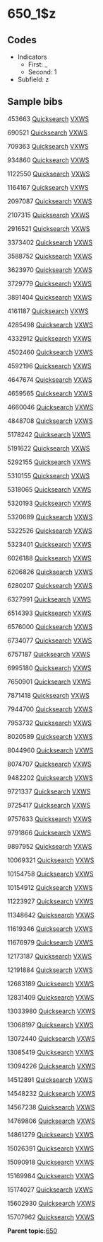 # 650\_1$z

## Codes

-   Indicators
    -   First: \_
    -   Second: 1
-   Subfield: z

## Sample bibs

453663 [Quicksearch](https://search.library.yale.edu/catalog/453663) [VXWS](http://prodorbis.library.yale.edu:7014/vxws/GetHoldingsService?bibId=453663)

690521 [Quicksearch](https://search.library.yale.edu/catalog/690521) [VXWS](http://prodorbis.library.yale.edu:7014/vxws/GetHoldingsService?bibId=690521)

709363 [Quicksearch](https://search.library.yale.edu/catalog/709363) [VXWS](http://prodorbis.library.yale.edu:7014/vxws/GetHoldingsService?bibId=709363)

934860 [Quicksearch](https://search.library.yale.edu/catalog/934860) [VXWS](http://prodorbis.library.yale.edu:7014/vxws/GetHoldingsService?bibId=934860)

1122550 [Quicksearch](https://search.library.yale.edu/catalog/1122550) [VXWS](http://prodorbis.library.yale.edu:7014/vxws/GetHoldingsService?bibId=1122550)

1164167 [Quicksearch](https://search.library.yale.edu/catalog/1164167) [VXWS](http://prodorbis.library.yale.edu:7014/vxws/GetHoldingsService?bibId=1164167)

2097087 [Quicksearch](https://search.library.yale.edu/catalog/2097087) [VXWS](http://prodorbis.library.yale.edu:7014/vxws/GetHoldingsService?bibId=2097087)

2107315 [Quicksearch](https://search.library.yale.edu/catalog/2107315) [VXWS](http://prodorbis.library.yale.edu:7014/vxws/GetHoldingsService?bibId=2107315)

2916521 [Quicksearch](https://search.library.yale.edu/catalog/2916521) [VXWS](http://prodorbis.library.yale.edu:7014/vxws/GetHoldingsService?bibId=2916521)

3373402 [Quicksearch](https://search.library.yale.edu/catalog/3373402) [VXWS](http://prodorbis.library.yale.edu:7014/vxws/GetHoldingsService?bibId=3373402)

3588752 [Quicksearch](https://search.library.yale.edu/catalog/3588752) [VXWS](http://prodorbis.library.yale.edu:7014/vxws/GetHoldingsService?bibId=3588752)

3623970 [Quicksearch](https://search.library.yale.edu/catalog/3623970) [VXWS](http://prodorbis.library.yale.edu:7014/vxws/GetHoldingsService?bibId=3623970)

3729779 [Quicksearch](https://search.library.yale.edu/catalog/3729779) [VXWS](http://prodorbis.library.yale.edu:7014/vxws/GetHoldingsService?bibId=3729779)

3891404 [Quicksearch](https://search.library.yale.edu/catalog/3891404) [VXWS](http://prodorbis.library.yale.edu:7014/vxws/GetHoldingsService?bibId=3891404)

4161187 [Quicksearch](https://search.library.yale.edu/catalog/4161187) [VXWS](http://prodorbis.library.yale.edu:7014/vxws/GetHoldingsService?bibId=4161187)

4285498 [Quicksearch](https://search.library.yale.edu/catalog/4285498) [VXWS](http://prodorbis.library.yale.edu:7014/vxws/GetHoldingsService?bibId=4285498)

4332912 [Quicksearch](https://search.library.yale.edu/catalog/4332912) [VXWS](http://prodorbis.library.yale.edu:7014/vxws/GetHoldingsService?bibId=4332912)

4502460 [Quicksearch](https://search.library.yale.edu/catalog/4502460) [VXWS](http://prodorbis.library.yale.edu:7014/vxws/GetHoldingsService?bibId=4502460)

4592196 [Quicksearch](https://search.library.yale.edu/catalog/4592196) [VXWS](http://prodorbis.library.yale.edu:7014/vxws/GetHoldingsService?bibId=4592196)

4647674 [Quicksearch](https://search.library.yale.edu/catalog/4647674) [VXWS](http://prodorbis.library.yale.edu:7014/vxws/GetHoldingsService?bibId=4647674)

4659565 [Quicksearch](https://search.library.yale.edu/catalog/4659565) [VXWS](http://prodorbis.library.yale.edu:7014/vxws/GetHoldingsService?bibId=4659565)

4660046 [Quicksearch](https://search.library.yale.edu/catalog/4660046) [VXWS](http://prodorbis.library.yale.edu:7014/vxws/GetHoldingsService?bibId=4660046)

4848708 [Quicksearch](https://search.library.yale.edu/catalog/4848708) [VXWS](http://prodorbis.library.yale.edu:7014/vxws/GetHoldingsService?bibId=4848708)

5178242 [Quicksearch](https://search.library.yale.edu/catalog/5178242) [VXWS](http://prodorbis.library.yale.edu:7014/vxws/GetHoldingsService?bibId=5178242)

5191622 [Quicksearch](https://search.library.yale.edu/catalog/5191622) [VXWS](http://prodorbis.library.yale.edu:7014/vxws/GetHoldingsService?bibId=5191622)

5292155 [Quicksearch](https://search.library.yale.edu/catalog/5292155) [VXWS](http://prodorbis.library.yale.edu:7014/vxws/GetHoldingsService?bibId=5292155)

5310155 [Quicksearch](https://search.library.yale.edu/catalog/5310155) [VXWS](http://prodorbis.library.yale.edu:7014/vxws/GetHoldingsService?bibId=5310155)

5318065 [Quicksearch](https://search.library.yale.edu/catalog/5318065) [VXWS](http://prodorbis.library.yale.edu:7014/vxws/GetHoldingsService?bibId=5318065)

5320193 [Quicksearch](https://search.library.yale.edu/catalog/5320193) [VXWS](http://prodorbis.library.yale.edu:7014/vxws/GetHoldingsService?bibId=5320193)

5320689 [Quicksearch](https://search.library.yale.edu/catalog/5320689) [VXWS](http://prodorbis.library.yale.edu:7014/vxws/GetHoldingsService?bibId=5320689)

5322526 [Quicksearch](https://search.library.yale.edu/catalog/5322526) [VXWS](http://prodorbis.library.yale.edu:7014/vxws/GetHoldingsService?bibId=5322526)

5323401 [Quicksearch](https://search.library.yale.edu/catalog/5323401) [VXWS](http://prodorbis.library.yale.edu:7014/vxws/GetHoldingsService?bibId=5323401)

6026188 [Quicksearch](https://search.library.yale.edu/catalog/6026188) [VXWS](http://prodorbis.library.yale.edu:7014/vxws/GetHoldingsService?bibId=6026188)

6206826 [Quicksearch](https://search.library.yale.edu/catalog/6206826) [VXWS](http://prodorbis.library.yale.edu:7014/vxws/GetHoldingsService?bibId=6206826)

6280207 [Quicksearch](https://search.library.yale.edu/catalog/6280207) [VXWS](http://prodorbis.library.yale.edu:7014/vxws/GetHoldingsService?bibId=6280207)

6327991 [Quicksearch](https://search.library.yale.edu/catalog/6327991) [VXWS](http://prodorbis.library.yale.edu:7014/vxws/GetHoldingsService?bibId=6327991)

6514393 [Quicksearch](https://search.library.yale.edu/catalog/6514393) [VXWS](http://prodorbis.library.yale.edu:7014/vxws/GetHoldingsService?bibId=6514393)

6576000 [Quicksearch](https://search.library.yale.edu/catalog/6576000) [VXWS](http://prodorbis.library.yale.edu:7014/vxws/GetHoldingsService?bibId=6576000)

6734077 [Quicksearch](https://search.library.yale.edu/catalog/6734077) [VXWS](http://prodorbis.library.yale.edu:7014/vxws/GetHoldingsService?bibId=6734077)

6757187 [Quicksearch](https://search.library.yale.edu/catalog/6757187) [VXWS](http://prodorbis.library.yale.edu:7014/vxws/GetHoldingsService?bibId=6757187)

6995180 [Quicksearch](https://search.library.yale.edu/catalog/6995180) [VXWS](http://prodorbis.library.yale.edu:7014/vxws/GetHoldingsService?bibId=6995180)

7650901 [Quicksearch](https://search.library.yale.edu/catalog/7650901) [VXWS](http://prodorbis.library.yale.edu:7014/vxws/GetHoldingsService?bibId=7650901)

7871418 [Quicksearch](https://search.library.yale.edu/catalog/7871418) [VXWS](http://prodorbis.library.yale.edu:7014/vxws/GetHoldingsService?bibId=7871418)

7944700 [Quicksearch](https://search.library.yale.edu/catalog/7944700) [VXWS](http://prodorbis.library.yale.edu:7014/vxws/GetHoldingsService?bibId=7944700)

7953732 [Quicksearch](https://search.library.yale.edu/catalog/7953732) [VXWS](http://prodorbis.library.yale.edu:7014/vxws/GetHoldingsService?bibId=7953732)

8020589 [Quicksearch](https://search.library.yale.edu/catalog/8020589) [VXWS](http://prodorbis.library.yale.edu:7014/vxws/GetHoldingsService?bibId=8020589)

8044960 [Quicksearch](https://search.library.yale.edu/catalog/8044960) [VXWS](http://prodorbis.library.yale.edu:7014/vxws/GetHoldingsService?bibId=8044960)

8074707 [Quicksearch](https://search.library.yale.edu/catalog/8074707) [VXWS](http://prodorbis.library.yale.edu:7014/vxws/GetHoldingsService?bibId=8074707)

9482202 [Quicksearch](https://search.library.yale.edu/catalog/9482202) [VXWS](http://prodorbis.library.yale.edu:7014/vxws/GetHoldingsService?bibId=9482202)

9721337 [Quicksearch](https://search.library.yale.edu/catalog/9721337) [VXWS](http://prodorbis.library.yale.edu:7014/vxws/GetHoldingsService?bibId=9721337)

9725417 [Quicksearch](https://search.library.yale.edu/catalog/9725417) [VXWS](http://prodorbis.library.yale.edu:7014/vxws/GetHoldingsService?bibId=9725417)

9757633 [Quicksearch](https://search.library.yale.edu/catalog/9757633) [VXWS](http://prodorbis.library.yale.edu:7014/vxws/GetHoldingsService?bibId=9757633)

9791866 [Quicksearch](https://search.library.yale.edu/catalog/9791866) [VXWS](http://prodorbis.library.yale.edu:7014/vxws/GetHoldingsService?bibId=9791866)

9897952 [Quicksearch](https://search.library.yale.edu/catalog/9897952) [VXWS](http://prodorbis.library.yale.edu:7014/vxws/GetHoldingsService?bibId=9897952)

10069321 [Quicksearch](https://search.library.yale.edu/catalog/10069321) [VXWS](http://prodorbis.library.yale.edu:7014/vxws/GetHoldingsService?bibId=10069321)

10154758 [Quicksearch](https://search.library.yale.edu/catalog/10154758) [VXWS](http://prodorbis.library.yale.edu:7014/vxws/GetHoldingsService?bibId=10154758)

10154912 [Quicksearch](https://search.library.yale.edu/catalog/10154912) [VXWS](http://prodorbis.library.yale.edu:7014/vxws/GetHoldingsService?bibId=10154912)

11223927 [Quicksearch](https://search.library.yale.edu/catalog/11223927) [VXWS](http://prodorbis.library.yale.edu:7014/vxws/GetHoldingsService?bibId=11223927)

11348642 [Quicksearch](https://search.library.yale.edu/catalog/11348642) [VXWS](http://prodorbis.library.yale.edu:7014/vxws/GetHoldingsService?bibId=11348642)

11619346 [Quicksearch](https://search.library.yale.edu/catalog/11619346) [VXWS](http://prodorbis.library.yale.edu:7014/vxws/GetHoldingsService?bibId=11619346)

11676979 [Quicksearch](https://search.library.yale.edu/catalog/11676979) [VXWS](http://prodorbis.library.yale.edu:7014/vxws/GetHoldingsService?bibId=11676979)

12173187 [Quicksearch](https://search.library.yale.edu/catalog/12173187) [VXWS](http://prodorbis.library.yale.edu:7014/vxws/GetHoldingsService?bibId=12173187)

12191884 [Quicksearch](https://search.library.yale.edu/catalog/12191884) [VXWS](http://prodorbis.library.yale.edu:7014/vxws/GetHoldingsService?bibId=12191884)

12683189 [Quicksearch](https://search.library.yale.edu/catalog/12683189) [VXWS](http://prodorbis.library.yale.edu:7014/vxws/GetHoldingsService?bibId=12683189)

12831409 [Quicksearch](https://search.library.yale.edu/catalog/12831409) [VXWS](http://prodorbis.library.yale.edu:7014/vxws/GetHoldingsService?bibId=12831409)

13033980 [Quicksearch](https://search.library.yale.edu/catalog/13033980) [VXWS](http://prodorbis.library.yale.edu:7014/vxws/GetHoldingsService?bibId=13033980)

13068197 [Quicksearch](https://search.library.yale.edu/catalog/13068197) [VXWS](http://prodorbis.library.yale.edu:7014/vxws/GetHoldingsService?bibId=13068197)

13072440 [Quicksearch](https://search.library.yale.edu/catalog/13072440) [VXWS](http://prodorbis.library.yale.edu:7014/vxws/GetHoldingsService?bibId=13072440)

13085419 [Quicksearch](https://search.library.yale.edu/catalog/13085419) [VXWS](http://prodorbis.library.yale.edu:7014/vxws/GetHoldingsService?bibId=13085419)

13094226 [Quicksearch](https://search.library.yale.edu/catalog/13094226) [VXWS](http://prodorbis.library.yale.edu:7014/vxws/GetHoldingsService?bibId=13094226)

14512891 [Quicksearch](https://search.library.yale.edu/catalog/14512891) [VXWS](http://prodorbis.library.yale.edu:7014/vxws/GetHoldingsService?bibId=14512891)

14548232 [Quicksearch](https://search.library.yale.edu/catalog/14548232) [VXWS](http://prodorbis.library.yale.edu:7014/vxws/GetHoldingsService?bibId=14548232)

14567238 [Quicksearch](https://search.library.yale.edu/catalog/14567238) [VXWS](http://prodorbis.library.yale.edu:7014/vxws/GetHoldingsService?bibId=14567238)

14769806 [Quicksearch](https://search.library.yale.edu/catalog/14769806) [VXWS](http://prodorbis.library.yale.edu:7014/vxws/GetHoldingsService?bibId=14769806)

14861279 [Quicksearch](https://search.library.yale.edu/catalog/14861279) [VXWS](http://prodorbis.library.yale.edu:7014/vxws/GetHoldingsService?bibId=14861279)

15026391 [Quicksearch](https://search.library.yale.edu/catalog/15026391) [VXWS](http://prodorbis.library.yale.edu:7014/vxws/GetHoldingsService?bibId=15026391)

15090918 [Quicksearch](https://search.library.yale.edu/catalog/15090918) [VXWS](http://prodorbis.library.yale.edu:7014/vxws/GetHoldingsService?bibId=15090918)

15169984 [Quicksearch](https://search.library.yale.edu/catalog/15169984) [VXWS](http://prodorbis.library.yale.edu:7014/vxws/GetHoldingsService?bibId=15169984)

15174027 [Quicksearch](https://search.library.yale.edu/catalog/15174027) [VXWS](http://prodorbis.library.yale.edu:7014/vxws/GetHoldingsService?bibId=15174027)

15602930 [Quicksearch](https://search.library.yale.edu/catalog/15602930) [VXWS](http://prodorbis.library.yale.edu:7014/vxws/GetHoldingsService?bibId=15602930)

15707962 [Quicksearch](https://search.library.yale.edu/catalog/15707962) [VXWS](http://prodorbis.library.yale.edu:7014/vxws/GetHoldingsService?bibId=15707962)

**Parent topic:**[650](../../tags/650/650.md)

